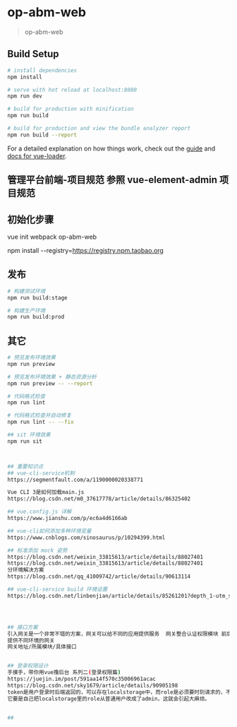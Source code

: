 # op-abm-web

> op-abm-web

## Build Setup

``` bash
# install dependencies
npm install

# serve with hot reload at localhost:8080
npm run dev

# build for production with minification
npm run build

# build for production and view the bundle analyzer report
npm run build --report
```

For a detailed explanation on how things work, check out the [guide](http://vuejs-templates.github.io/webpack/) and [docs for vue-loader](http://vuejs.github.io/vue-loader).


## 管理平台前端-项目规范  参照 vue-element-admin 项目规范 

## 初始化步骤
vue init webpack op-abm-web 

npm install --registry=https://registry.npm.taobao.org
 

## 发布

```bash
# 构建测试环境
npm run build:stage

# 构建生产环境
npm run build:prod
```

## 其它

```bash
# 预览发布环境效果
npm run preview

# 预览发布环境效果 + 静态资源分析
npm run preview -- --report

# 代码格式检查
npm run lint

# 代码格式检查并自动修复
npm run lint -- --fix

## sit 环境效果
npm run sit   



## 重要知识点 
## vue-cli-service机制
https://segmentfault.com/a/1190000020338771  

Vue CLI 3是如何加载main.js 
https://blog.csdn.net/m0_37617778/article/details/86325402

## vue.config.js 详解
https://www.jianshu.com/p/ec6a4d6166ab

## vue-cli如何添加多种环境变量 
https://www.cnblogs.com/sinosaurus/p/10294399.html

## 标准添加 mock 姿势 
https://blog.csdn.net/weixin_33815613/article/details/88027401
https://blog.csdn.net/weixin_33815613/article/details/88027401
分环境解决方案
https://blog.csdn.net/qq_41009742/article/details/90613114

## vue-cli-service build 环境设置  
https://blog.csdn.net/linbenjian/article/details/85261201?depth_1-utm_source=distribute.pc_relevant.none-task&utm_source=distribute.pc_relevant.none-task




## 接口方案
引入网关是一个非常不错的方案，网关可以给不同的应用提供服务  网关整合认证权限模块 前后端分离 
提供不同环境的网关 
网关地址/所属模块/具体接口 


## 登录权限设计  
手摸手，带你用vue撸后台 系列二(登录权限篇) 
https://juejin.im/post/591aa14f570c35006961acac
https://blog.csdn.net/sky1679/article/details/90905198 
token是用户登录时后端返回的，可以存在localstorage中，而role是必须要时刻请求的，不能缓存，毕竟如果一个普通用户也有token，
它要是自己把localstorage里的role从普通用户改成了admin，这就会引起大麻烦。 


## 